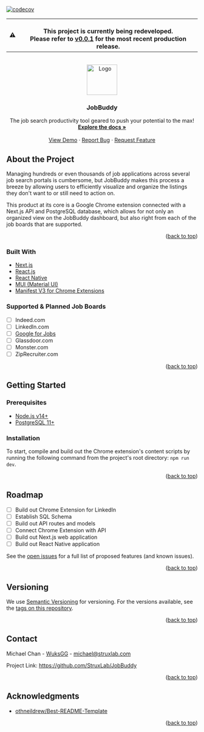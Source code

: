  [![codecov](https://codecov.io/gh/StruxLab/JobBuddy/branch/main/graph/badge.svg?token=5LGJFLF91O)](https://codecov.io/gh/StruxLab/JobBuddy)

<div id="top"></div>

<table>
<tr>
<td>
⚠️
</td>
<td align="center">
<br />
<span><b>
  This project is currently being redeveloped. <br />
  Please refer to <a href="https://github.com/StruxLab/JobBuddy/tree/v0.0.1-alpha">v0.0.1</a> for the most recent production release.
</b></span>
<img width="881" height="0">
</td>
</tr>
</table>

<!-- PROJECT LOGO -->
<br />
<div align="center">
  <a href="https://github.com/othneildrew/Best-README-Template">
    <img src="https://avatars.githubusercontent.com/u/89763921?s=200&v=4" alt="Logo" width="80" height="80">
  </a>

  <h3 align="center">JobBuddy</h3>

  <p align="center">
    The job search productivity tool geared to push your potential to the max!
    <br />
    <a href="#"><strong>Explore the docs »</strong></a>
    <br />
    <br />
    <a href="#">View Demo</a>
    ·
    <a href="https://github.com/StruxLab/JobBuddy/issues">Report Bug</a>
    ·
    <a href="https://github.com/StruxLab/JobBuddy/issues">Request Feature</a>
  </p>
</div>

## About the Project

Managing hundreds or even thousands of job applications across several job search portals is cumbersome, but JobBuddy makes this process a breeze by allowing users to efficiently visualize and organize the listings they don't want to or still need to action on.

This product at its core is a Google Chrome extension connected with a Next.js API and PostgreSQL database, which allows for not only an organized view on the JobBuddy dashboard, but also right from each of the job boards that are supported.

<p align="right">(<a href="#top">back to top</a>)</p>

### Built With

* [Next.js](https://nextjs.org/)
* [React.js](https://reactjs.org/)
* [React Native](https://reactnative.dev/)
* [MUI (Material UI)](https://mui.com/)
* [Manifest V3 for Chrome Extensions](https://developer.chrome.com/docs/extensions/mv3/intro/)

### Supported & Planned Job Boards
- [ ] Indeed.com
- [ ] LinkedIn.com
- [ ] [Google for Jobs](https://www.google.com/search?q=Software+Engineer&ibp=htl;jobs)
- [ ] Glassdoor.com
- [ ] Monster.com
- [ ] ZipRecruiter.com

<p align="right">(<a href="#top">back to top</a>)</p>

## Getting Started

### Prerequisites

* [Node.js v14+](https://nodejs.org/en/)
* [PostgreSQL 11+](https://www.postgresql.org/)

### Installation

To start, compile and build out the Chrome extension's content scripts by running the following command from the project's root directory: ```npm run dev```.

<p align="right">(<a href="#top">back to top</a>)</p>

<!-- ## Running the Tests -->

<!-- ## Usage -->

<!-- ROADMAP -->
## Roadmap

- [ ] Build out Chrome Extension for LinkedIn
- [ ] Establish SQL Schema
- [ ] Build out API routes and models
- [ ] Connect Chrome Extension with API
- [ ] Build out Next.js web application
- [ ] Build out React Native application

See the [open issues](https://github.com/StruxLab/JobBuddy/issues) for a full list of proposed features (and known issues).

<p align="right">(<a href="#top">back to top</a>)</p>

<!-- ## Contributing -->

## Versioning
We use [Semantic Versioning](https://semver.org/) for versioning. For the versions available, see the [tags on this repository](https://github.com/StruxLab/JobBuddy/tags).

<p align="right">(<a href="#top">back to top</a>)</p>

## Contact

Michael Chan - [WuksGG](https://github.com/WuksGG) - michael@struxlab.com

Project Link: https://github.com/StruxLab/JobBuddy

<p align="right">(<a href="#top">back to top</a>)</p>

<!-- ## License -->

## Acknowledgments

* [othneildrew/Best-README-Template](https://github.com/othneildrew/Best-README-Template)

<p align="right">(<a href="#top">back to top</a>)</p>
